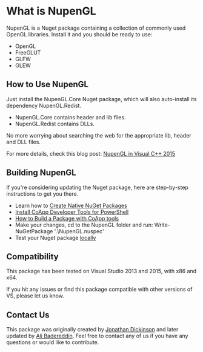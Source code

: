 # What is NupenGL

NupenGL is a Nuget package containing a collection of commonly used OpenGL libraries. Install it and you should be ready to use:

* OpenGL
* FreeGLUT
* GLFW
* GLEW

## How to Use NupenGL

Just install the NupenGL.Core Nuget package, which will also auto-install its dependency NupenGL.Redist.

* NupenGL.Core contains header and lib files.
* NupenGL.Redist contains DLLs.

No more worrying about searching the web for the appropriate lib, header and DLL files.

For more details, check this blog post: [NupenGL in Visual C++ 2015](http://mycodelog.com/2015/10/08/opengl-freeglut-in-visual-studio-2015/)

## Building NupenGL

If you're considering updating the Nuget package, here are step-by-step instructions to get you there.

* Learn how to [Create Native NuGet Packages](http://blogs.techsmith.com/inside-techsmith/nuget-packages-3/)
* [Install CoApp Developer Tools for PowerShell](http://coapp.org/tutorials/installation.html)
* [How to Build a Package with CoApp tools](http://coapp.org/tutorials/building-a-package.html)
* Make your changes, cd to the NupenGL folder and run: Write-NuGetPackage '.\NupenGL.nuspec'
* Test your Nuget package [locally](http://docs.nuget.org/create/hosting-your-own-nuget-feeds)

## Compatibility

This package has been tested on Visual Studio 2013 and 2015, with x86 and x64. 

If you hit any issues or find this package compatible with other versions of VS, please let us know.

## Contact Us

This package was originally created by [Jonathan Dickinson](https://github.com/jcdickinson) and later updated by [Ali Badereddin](https://github.com/alibad). Feel free to contact any of us if you have any questions or would like to contribute.


